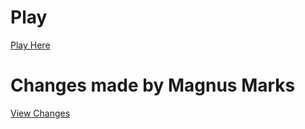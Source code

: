 # Play
[Play Here](https://adamtrex.azurewebsites.net/index.html)

# Changes made by Magnus Marks
[View Changes](https://github.com/MagnusMarx/Infinite-Mario/compare/master%40%7B1day%7D...master)
